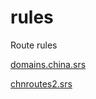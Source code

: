 # rules
Route rules

[domains.china.srs](https://raw.githubusercontent.com/HMBSbige/rules/sing-box/domains.china.srs)

[chnroutes2.srs](https://raw.githubusercontent.com/HMBSbige/rules/sing-box/chnroutes2.srs)
